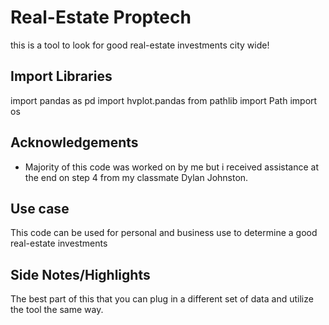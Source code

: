 
# Real-Estate Proptech

 this is a tool to look for good real-estate investments city wide!


## Import Libraries
import pandas as pd
import hvplot.pandas
from pathlib import Path
import os

## Acknowledgements

 - Majority of this code was worked on by me but i received assistance at the end on step 4 from my classmate Dylan Johnston.
 
## Use case
This code can be used for personal and business use to determine a good real-estate investments

## Side Notes/Highlights
The best part of this that you can plug in a different set of data and utilize the tool the same way.
